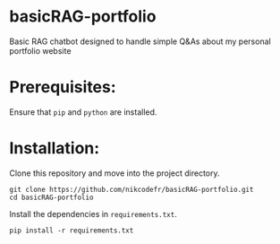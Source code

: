 # basicRAG-portfolio
Basic RAG chatbot designed to handle simple Q&amp;As about my personal portfolio website

# Prerequisites:
Ensure that `pip` and `python` are installed.

# Installation:
Clone this repository and move into the project directory.
```
git clone https://github.com/nikcodefr/basicRAG-portfolio.git
cd basicRAG-portfolio
```
Install the dependencies in `requirements.txt`.
```
pip install -r requirements.txt
```
